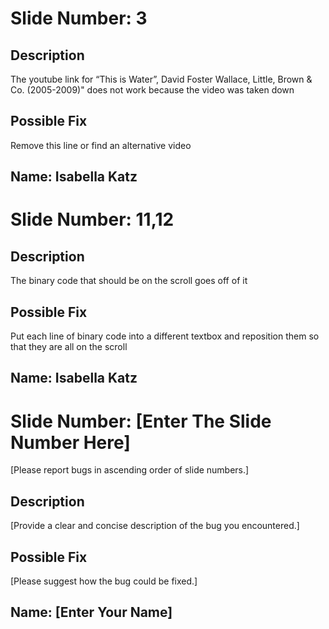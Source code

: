 # Slide Number: 3

## Description
The youtube link for “This is Water”, David Foster Wallace, Little, Brown & Co. (2005-2009)" does not work because the video was taken down

## Possible Fix
Remove this line or find an alternative video

## Name: Isabella Katz

# Slide Number: 11,12

## Description
The binary code that should be on the scroll goes off of it

## Possible Fix
Put each line of binary code into a different textbox and reposition them so that they are all on the scroll

## Name: Isabella Katz

# Slide Number: [Enter The Slide Number Here]
[Please report bugs in ascending order of slide numbers.]

## Description
[Provide a clear and concise description of the bug you encountered.]

## Possible Fix
[Please suggest how the bug could be fixed.]

## Name: [Enter Your Name]

